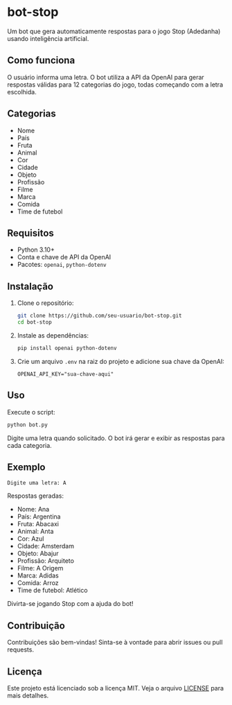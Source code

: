 # bot-stop

Um bot que gera automaticamente respostas para o jogo Stop (Adedanha) usando inteligência artificial.

## Como funciona

O usuário informa uma letra. O bot utiliza a API da OpenAI para gerar respostas válidas para 12 categorias do jogo, todas começando com a letra escolhida.

## Categorias

- Nome
- País
- Fruta
- Animal
- Cor
- Cidade
- Objeto
- Profissão
- Filme
- Marca
- Comida
- Time de futebol

## Requisitos

- Python 3.10+
- Conta e chave de API da OpenAI
- Pacotes: `openai`, `python-dotenv`

## Instalação

1. Clone o repositório:
   ```sh
   git clone https://github.com/seu-usuario/bot-stop.git
   cd bot-stop
   ```

2. Instale as dependências:
   ```sh
   pip install openai python-dotenv
   ```

3. Crie um arquivo `.env` na raiz do projeto e adicione sua chave da OpenAI:
   ```
   OPENAI_API_KEY="sua-chave-aqui"
   ```

## Uso

Execute o script:

```sh
python bot.py
```

Digite uma letra quando solicitado. O bot irá gerar e exibir as respostas para cada categoria.

## Exemplo

```
Digite uma letra: A
```

Respostas geradas:

- Nome: Ana
- País: Argentina
- Fruta: Abacaxi
- Animal: Anta
- Cor: Azul
- Cidade: Amsterdam
- Objeto: Abajur
- Profissão: Arquiteto
- Filme: A Origem
- Marca: Adidas
- Comida: Arroz
- Time de futebol: Atlético

Divirta-se jogando Stop com a ajuda do bot!

## Contribuição

Contribuições são bem-vindas! Sinta-se à vontade para abrir issues ou pull requests.

## Licença

Este projeto está licenciado sob a licença MIT. Veja o arquivo [LICENSE](LICENSE) para mais detalhes.